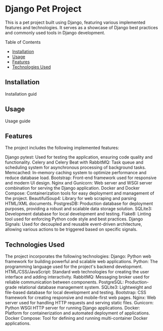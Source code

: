 # Django Pet Project
This is a pet project built using Django, featuring various implemented features and technologies. It serves as a showcase of Django best practices and commonly used tools in Django development.

Table of Contents

- [Installation](#installation)
- [Usage](#usage)
- [Features](#features)
- [Technologies Used](#technologies-used)

## Installation

Installation guid

## Usage

Usage guide

## Features
The project includes the following implemented features:

Django pytest: Used for testing the application, ensuring code quality and functionality.
Celery and Celery Beat with RabbitMQ: Task queue and scheduling system for asynchronous processing of background tasks.
Memcached: In-memory caching system to optimize performance and reduce database load.
Bootstrap: Front-end framework used for responsive and modern UI design.
Nginx and Gunicorn: Web server and WSGI server combination for serving the Django application.
Docker and Docker Compose: Containerization tools for easy deployment and management of the project.
BeautifulSoup4: Library for web scraping and parsing HTML/XML documents.
PostgresDB: Production database for deployment purposes, providing a robust and scalable data storage solution.
SQLite3: Development database for local development and testing.
Flake8: Linting tool used for enforcing Python code style and best practices.
Django Signals: Used for decoupled and reusable event-driven architecture, allowing various actions to be triggered based on specific signals.

## Technologies Used
The project incorporates the following technologies:
Django: Python web framework for building powerful and scalable web applications.
Python: The programming language used for the project's backend development.
HTML/CSS/JavaScript: Standard web technologies for creating the user interface and adding interactivity.
RabbitMQ: Messaging broker used for reliable communication between components.
PostgreSQL: Production-grade relational database management system.
SQLite3: Lightweight and file-based database for local development and testing.
Bootstrap: CSS framework for creating responsive and mobile-first web pages.
Nginx: Web server used for handling HTTP requests and serving static files.
Gunicorn: Python WSGI HTTP server for running Django applications.
Docker: Platform for containerization and automated deployment of applications.
Docker Compose: Tool for defining and running multi-container Docker applications.
